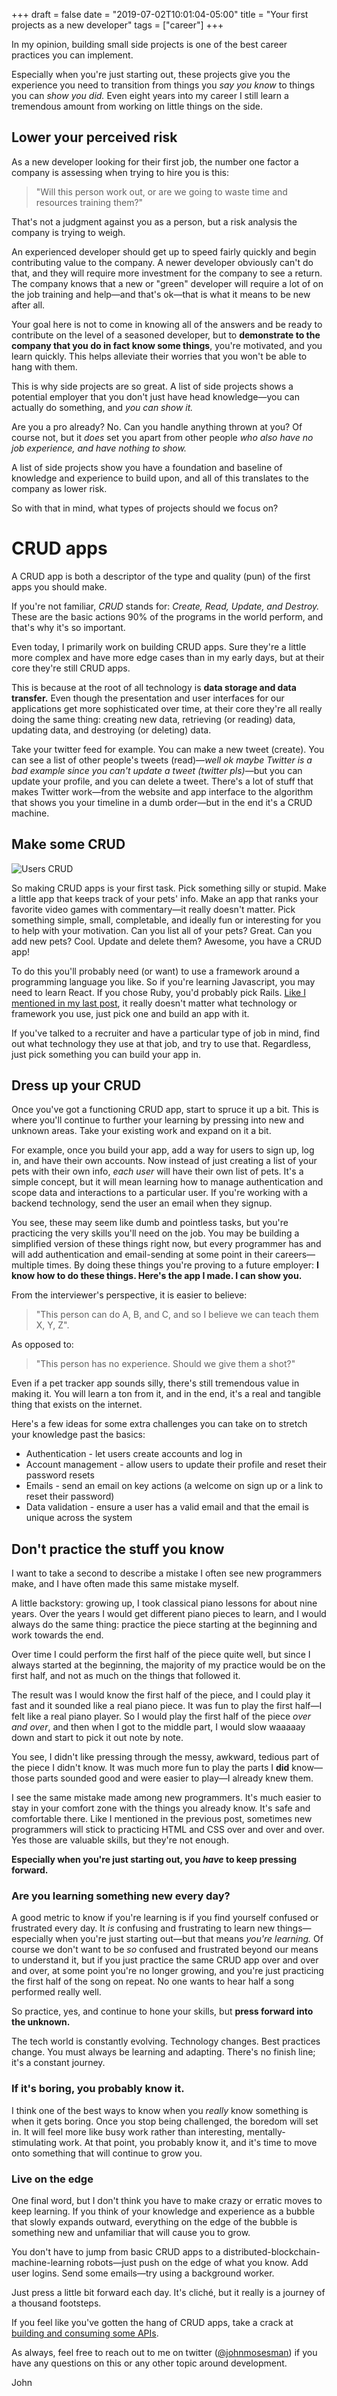+++
draft = false
date = "2019-07-02T10:01:04-05:00"
title = "Your first projects as a new developer"
tags = ["career"]
+++

In my opinion, building small side projects is one of the best career practices you can implement.

Especially when you're just starting out, these projects give you the experience you need to transition from things you _say you know_ to things you can _show you did._ Even eight years into my career I still learn a tremendous amount from working on little things on the side.

## Lower your perceived risk

As a new developer looking for their first job, the number one factor a company is assessing when trying to hire you is this:

> "Will this person work out, or are we going to waste time and resources training them?"

That's not a judgment against you as a person, but a risk analysis the company is trying to weigh.

An experienced developer should get up to speed fairly quickly and begin contributing value to the company. A newer developer obviously can't do that, and they will require more investment for the company to see a return. The company knows that a new or "green" developer will require a lot of on the job training and help&mdash;and that's ok&mdash;that is what it means to be new after all.

Your goal here is not to come in knowing all of the answers and be ready to contribute on the level of a seasoned developer, but to **demonstrate to the company that you do in fact know some things**, you're motivated, and you learn quickly. This helps alleviate their worries that you won't be able to hang with them.

This is why side projects are so great. A list of side projects shows a potential employer that you don't just have head knowledge&mdash;you can actually do something, and _you can show it._

Are you a pro already? No. Can you handle anything thrown at you? Of course not, but it _does_ set you apart from other people _who also have no job experience, and have nothing to show._

A list of side projects show you have a foundation and baseline of knowledge and experience to build upon, and all of this translates to the company as lower risk.

So with that in mind, what types of projects should we focus on?

# CRUD apps

A CRUD app is both a descriptor of the type and quality (pun) of the first apps you should make.

If you're not familiar, _CRUD_ stands for: _Create, Read, Update, and Destroy._ These are the basic actions 90% of the programs in the world perform, and that's why it's so important.

Even today, I primarily work on building CRUD apps. Sure they're a little more complex and have more edge cases than in my early days, but at their core they're still CRUD apps.

This is because at the root of all technology is **data storage and data transfer.** Even though the presentation and user interfaces for our applications get more sophisticated over time, at their core they're all really doing the same thing: creating new data, retrieving (or reading) data, updating data, and destroying (or deleting) data.

Take your twitter feed for example. You can make a new tweet (create). You can see a list of other people's tweets (read)&mdash;_well ok maybe Twitter is a bad example since you can't update a tweet (twitter pls)_&mdash;but you can update your profile, and you can delete a tweet. There's a lot of stuff that makes Twitter work&mdash;from the website and app interface to the algorithm that shows you your timeline in a dumb order&mdash;but in the end it's a CRUD machine.

## Make some CRUD

![Users CRUD](/images/users_crud.png)

So making CRUD apps is your first task. Pick something silly or stupid. Make a little app that keeps track of your pets' info. Make an app that ranks your favorite video games with commentary&mdash;it really doesn't matter. Pick something simple, small, completable, and ideally fun or interesting for you to help with your motivation. Can you list all of your pets? Great. Can you add new pets? Cool. Update and delete them? Awesome, you have a CRUD app!

To do this you'll probably need (or want) to use a framework around a programming language you like. So if you're learning Javascript, you may need to learn React. If you chose Ruby, you'd probably pick Rails. [Like I mentioned in my last post](/post/how-to-pick-a-programming-language), it really doesn't matter what technology or framework you use, just pick one and build an app with it.

If you've talked to a recruiter and have a particular type of job in mind, find out what technology they use at that job, and try to use that. Regardless, just pick something you can build your app in.

## Dress up your CRUD

Once you've got a functioning CRUD app, start to spruce it up a bit. This is where you'll continue to further your learning by pressing into new and unknown areas. Take your existing work and expand on it a bit.

For example, once you build your app, add a way for users to sign up, log in, and have their own accounts. Now instead of just creating a list of your pets with their own info, _each user_ will have their own list of pets. It's a simple concept, but it will mean learning how to manage authentication and scope data and interactions to a particular user. If you're working with a backend technology, send the user an email when they signup.

You see, these may seem like dumb and pointless tasks, but you're practicing the very skills you'll need on the job. You may be building a simplified version of these things right now, but every programmer has and will add authentication and email-sending at some point in their careers&mdash;multiple times. By doing these things you're proving to a future employer: **I know how to do these things. Here's the app I made. I can show you.**

From the interviewer's perspective, it is easier to believe:

> "This person can do A, B, and C, and so I believe we can teach them X, Y, Z".

As opposed to:

> "This person has no experience. Should we give them a shot?"

Even if a pet tracker app sounds silly, there's still tremendous value in making it. You will learn a ton from it, and in the end, it's a real and tangible thing that exists on the internet.

Here's a few ideas for some extra challenges you can take on to stretch your knowledge past the basics:

- Authentication - let users create accounts and log in
- Account management - allow users to update their profile and reset their password resets
- Emails - send an email on key actions (a welcome on sign up or a link to reset their password)
- Data validation - ensure a user has a valid email and that the email is unique across the system

## Don't practice the stuff you know

I want to take a second to describe a mistake I often see new programmers make, and I have often made this same mistake myself.

A little backstory: growing up, I took classical piano lessons for about nine years. Over the years I would get different piano pieces to learn, and I would always do the same thing: practice the piece starting at the beginning and work towards the end.

Over time I could perform the first half of the piece quite well, but since I always started at the beginning, the majority of my practice would be on the first half, and not as much on the things that followed it.

The result was I would know the first half of the piece, and I could play it fast and it sounded like a real piano piece. It was fun to play the first half&mdash;I felt like a real piano player. So I would play the first half of the piece _over and over_, and then when I got to the middle part, I would slow waaaaay down and start to pick it out note by note.

You see, I didn't like pressing through the messy, awkward, tedious part of the piece I didn't know. It was much more fun to play the parts I **did** know&mdash;those parts sounded good and were easier to play&mdash;I already knew them.

I see the same mistake made among new programmers. It's much easier to stay in your comfort zone with the things you already know. It's safe and comfortable there. Like I mentioned in the previous post, sometimes new programmers will stick to practicing HTML and CSS over and over and over. Yes those are valuable skills, but they're not enough.

**Especially when you're just starting out, you _have_ to keep pressing forward.**

### Are you learning something new every day?

A good metric to know if you're learning is if you find yourself confused or frustrated every day. It _is_ confusing and frustrating to learn new things&mdash;especially when you're just starting out&mdash;but that means _you're learning._ Of course we don't want to be _so_ confused and frustrated beyond our means to understand it, but if you just practice the same CRUD app over and over and over, at some point you're no longer growing, and you're just practicing the first half of the song on repeat. No one wants to hear half a song performed really well.

So practice, yes, and continue to hone your skills, but **press forward into the unknown.**

The tech world is constantly evolving. Technology changes. Best practices change. You must always be learning and adapting. There's no finish line; it's a constant journey.

### If it's boring, you probably know it.

I think one of the best ways to know when you _really_ know something is when it gets boring. Once you stop being challenged, the boredom will set in. It will feel more like busy work rather than interesting, mentally-stimulating work. At that point, you probably know it, and it's time to move onto something that will continue to grow you.

### Live on the edge

One final word, but I don't think you have to make crazy or erratic moves to keep learning. If you think of your knowledge and experience as a bubble that slowly expands outward, everything on the edge of the bubble is something new and unfamiliar that will cause you to grow.

You don't have to jump from basic CRUD apps to a distributed-blockchain-machine-learning robots&mdash;just push on the edge of what you know. Add user logins. Send some emails&mdash;try using a background worker.

Just press a little bit forward each day. It's cliché, but it really is a journey of a thousand footsteps.

If you feel like you've gotten the hang of CRUD apps, take a crack at [building and consuming some APIs](/post/after-crud-apis).

As always, feel free to reach out to me on twitter ([@johnmosesman](https://twitter.com/johnmosesman)) if you have any questions on this or any other topic around development.

John
